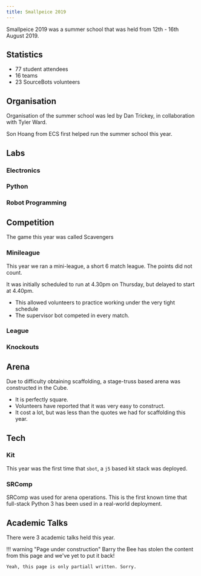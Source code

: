 ```yaml
---
title: Smallpeice 2019
---
```


Smallpeice 2019 was a summer school that was held from 12th - 16th August 2019.

## Statistics

- 77 student attendees
- 16 teams
- 23 SourceBots volunteers

## Organisation

Organisation of the summer school was led by Dan Trickey, in collaboration with Tyler Ward.

Son Hoang from ECS first helped run the summer school this year.

## Labs

### Electronics

### Python

### Robot Programming

## Competition

The game this year was called Scavengers

### Minileague

This year we ran a mini-league, a short 6 match league. The points did not count.

It was initially scheduled to run at 4.30pm on Thursday, but delayed to start at 4.40pm.

- This allowed volunteers to practice working under the very tight schedule
- The supervisor bot competed in every match.

### League

### Knockouts

## Arena

Due to difficulty obtaining scaffolding, a stage-truss based arena was constructed in the Cube.

- It is perfectly square.
- Volunteers have reported that it was very easy to construct.
- It cost a lot, but was less than the quotes we had for scaffolding this year.

## Tech

### Kit

This year was the first time that `sbot`, a `j5` based kit stack was deployed.

### SRComp

SRComp was used for arena operations. 
This is the first known time that full-stack Python 3 has been used in a real-world deployment.

## Academic Talks

There were 3 academic talks held this year.

!!! warning "Page under construction"
    Barry the Bee has stolen the content from this page and we've yet to put it back!

    Yeah, this page is only partiall written. Sorry.
